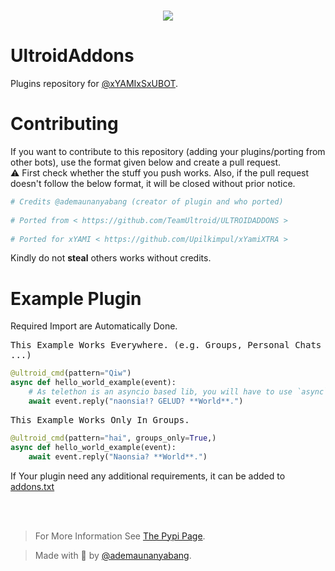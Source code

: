 # <p align="center"><a href="https://github.com/Teamultroid/Ultroid"><img src="https://github-readme-stats.vercel.app/api/pin?username=TeamUltroid&show_icons=true&theme=dracula&hide_border=true&repo=ultroid"></a></p>
<p align="center">

# UltroidAddons
Plugins repository for [@xYAMIxSxUBOT](https://github.com/TeamUltroid/Ultroid).


# Contributing
If you want to contribute to this repository (adding your plugins/porting from other bots), use the format given below and create a pull request.   
⚠️ First check whether the stuff you push works. Also, if the pull request doesn't follow the below format, it will be closed without prior notice.

```python
# Credits @ademaunanyabang (creator of plugin and who ported)   
   
# Ported from < https://github.com/TeamUltroid/ULTROIDADDONS >
   
# Ported for xYAMI < https://github.com/Upilkimpul/xYamiXTRA >   
```
   
Kindly do not **steal** others works without credits.<br>

# Example Plugin
   Required Import are Automatically Done.

<kbd>This Example Works Everywhere. (e.g. Groups, Personal Chats ...)</kbd>
```python
@ultroid_cmd(pattern="Qiw")
async def hello_world_example(event):
    # As telethon is an asyncio based lib, you will have to use `async`/`await` Syntax.
    await event.reply("naonsia!? GELUD? **World**.")
```

<kbd>This Example Works Only In Groups.</kbd>
```python
@ultroid_cmd(pattern="hai", groups_only=True,)
async def hello_world_example(event):
    await event.reply("Naonsia? **World**.")
```

If Your plugin need any additional requirements, it can be added to <a href="https://github.com/TeamUltroid/UltroidAddons/blob/main/addons.txt">addons.txt</a><br><br>

<br>

> For More Information See [The Pypi Page](https://pypi.org/project/py-Ultroid).

> Made with 🤯 by [@ademaunanyabang](https://t.me/MYALTERARTWORK).
